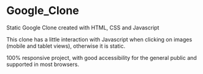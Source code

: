 # Google_Clone
Static Google Clone created with HTML, CSS and Javascript

This clone has a little interaction with Javascript when clicking on images (mobile and tablet views), otherwise it is static.

100% responsive project, with good accessibility for the general public and supported in most browsers.
